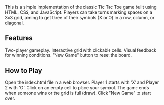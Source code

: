This is a simple implementation of the classic Tic Tac Toe game built using HTML, CSS, and JavaScript.
Players can take turns marking spaces on a 3x3 grid, aiming to get three of their symbols (X or O) in a row, column, or diagonal.

## Features
Two-player gameplay.
Interactive grid with clickable cells.
Visual feedback for winning conditions.
"New Game" button to reset the board.

## How to Play
Open the index.html file in a web browser.
Player 1 starts with 'X' and Player 2 with 'O'.
Click on an empty cell to place your symbol.
The game ends when someone wins or the grid is full (draw).
Click "New Game" to start over.
